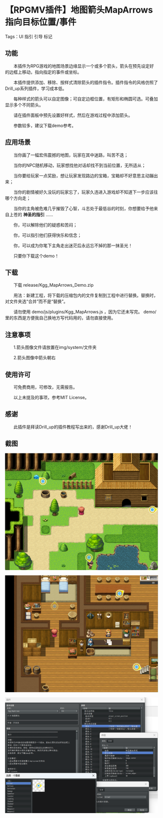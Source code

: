 # 【RPGMV插件】地图箭头MapArrows 指向目标位置/事件

Tags：UI 指引 引导 标记

## 功能

　　本插件为RPG游戏的地图场景边缘显示一个或多个箭头，箭头在预先设定好的边框上移动，指向指定的事件或坐标。

　　本插件提供添加、移除、按样式清除箭头的插件指令。插件指令的风格仿照了Drill_up系列插件，学习成本低。

　　每种样式的箭头可以自定图像；可自定边框位置，有矩形和椭圆可选。可叠加显示多个不同箭头。

　　请在插件面板中预先设置好样式，然后在游戏过程中添加箭头。

　　参数较多，建议下载demo参考。

## 应用场景

　　当你画了一幅宏伟震撼的地图，玩家在其中迷路，叫苦不迭；

　　当你的NPC随机移动，玩家想找他对话却找不到当前位置，无所适从；

　　当你要给玩家一点奖励，想让玩家发现路边的宝箱，宝箱却不好意思主动蹦出来；

　　当你的剧情被好久没玩的玩家忘了，玩家久违进入游戏却不知道下一步应该往哪个方向走；

　　当你的主角被危难几乎摧毁了心智，斗志处于最低谷的时刻，你想要给予他来自上苍的 **神圣的指引** ......

　　你，可以解除他们的疑惑和苦闷；

　　你，可以指引他们获得快乐和信念；

　　你，可以成为你笔下主角走出迷茫后永远忘不掉的那一抹圣光！

　　只要你下载这个demo！

## 下载

　　下载 release/Kgg_MapArrows_Demo.zip

　　用法：新建工程，将下载的压缩包内的文件复制到工程中进行替换。替换时，对文件夹选“合并”而不是“替换”。

　　请勿使用 demo/js/plugins/Kgg_MapArrows.js ，因为它还未写完。 demo/ 里的东西是方便我自己换地方写代码用的，请勿直接使用。

## 注意事项

　　1.箭头图像文件请放置在img/system/文件夹

　　2.箭头图像中箭头朝右

## 使用许可

　　可免费商用，可修改，无需报告。

　　以上未提及的事项，参考MIT License。

## 感谢

　　此插件是拜读Drill_up的插件教程写出来的，感谢Drill_up大佬！

## 截图

![本地路径](./README/地图箭头插件3.png "demo_野外")

![本地路径](./README/地图箭头插件2.png "demo_旅馆")

![本地路径](./README/地图箭头插件1.png "插件设置")
